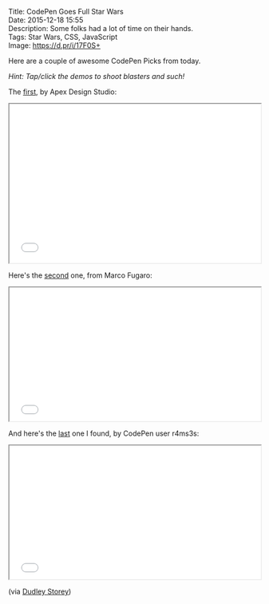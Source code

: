 Title: CodePen Goes Full Star Wars  
Date: 2015-12-18 15:55  
Description: Some folks had a lot of time on their hands.  
Tags: Star Wars, CSS, JavaScript  
Image: https://d.pr/i/17F0S+  

Here are a couple of awesome CodePen Picks from today.

*Hint: Tap/click the demos to shoot blasters and such!*

The [first][1], by Apex Design Studio:

<iframe class='radius' height='319' src='//codepen.io/apexdesignstudio/embed/PPEJwz/?height=319&theme-id=0&default-tab=result' style='width: 100%;'>See the Pen <a href='http://codepen.io/apexdesignstudio/pen/PPEJwz/'>BB-8</a> by Apex Design Studio (<a href='http://codepen.io/apexdesignstudio'>@apexdesignstudio</a>) on <a href='http://codepen.io'>CodePen</a>.
</iframe>

Here's the [second][2] one, from Marco Fugaro:

<iframe class='radius' height='268' src='//codepen.io/marco_fugaro/embed/jWOeQX/?height=268&theme-id=0&default-tab=result' style='width: 100%;'>See the Pen <a href='http://codepen.io/marco_fugaro/pen/jWOeQX/'>Star Wars Opening Shooter</a> by Marco Fugaro (<a href='http://codepen.io/marco_fugaro'>@marco_fugaro</a>) on <a href='http://codepen.io'>CodePen</a>.
</iframe>

And here's the [last][3] one I found, by CodePen user r4ms3s:

<iframe class='radius' height='268' src='//codepen.io/r4ms3s/embed/gajVBG/?height=268&theme-id=0&default-tab=result' style='width: 100%;'>See the Pen <a href='http://codepen.io/r4ms3s/pen/gajVBG/'>STAR WARS  AT-AT Walker</a> by r4ms3s (<a href='http://codepen.io/r4ms3s'>@r4ms3s</a>) on <a href='http://codepen.io'>CodePen</a>.
</iframe>

(via [Dudley Storey][4])

[1]: http://codepen.io/apexdesignstudio/pen/PPEJwz "BB-8 CodePen"
[2]: http://codepen.io/marco_fugaro/pen/jWOeQX "Millennium Falcon CodePen"
[3]: http://codepen.io/r4ms3s/pen/gajVBG "AT-AT on CodePen"
[4]: https://twitter.com/dudleystorey/status/677964298233122816 "Source tweet"
